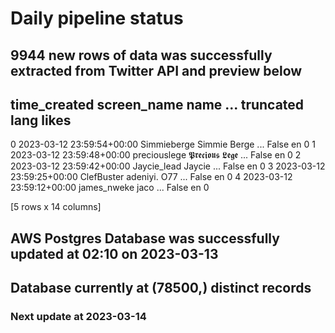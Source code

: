 # Daily pipeline status
## 9944 new rows of data was successfully extracted from Twitter API and preview below
##                time_created   screen_name           name  ... truncated lang likes
0 2023-03-12 23:59:54+00:00   Simmieberge   Simmie Berge  ...     False   en     0
1 2023-03-12 23:59:48+00:00  preciouslege  𝕻𝖗𝖊𝖈𝖎𝖔𝖚𝖘 𝕷𝖊𝖌𝖊  ...     False   en     0
2 2023-03-12 23:59:42+00:00   Jaycie_lead         Jaycie  ...     False   en     0
3 2023-03-12 23:59:25+00:00    ClefBuster   adeniyi. O77  ...     False   en     0
4 2023-03-12 23:59:12+00:00   james_nweke           jaco  ...     False   en     0

[5 rows x 14 columns]
## AWS Postgres Database was successfully updated at  02:10 on 2023-03-13
## Database currently at (78500,) distinct records
### Next update at 2023-03-14
